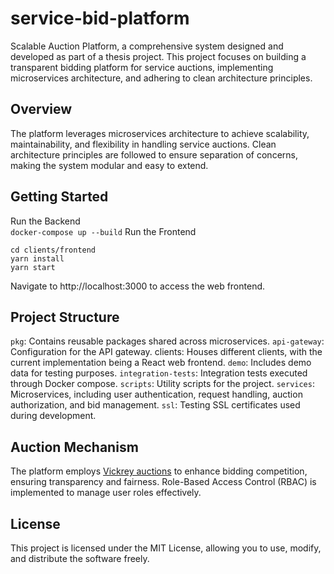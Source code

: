 # service-bid-platform

Scalable Auction Platform, a comprehensive system designed and developed as part of a thesis project. This project focuses on building a transparent bidding platform for service auctions, implementing microservices architecture, and adhering to clean architecture principles.

## Overview

The platform leverages microservices architecture to achieve scalability, maintainability, and flexibility in handling service auctions. Clean architecture principles are followed to ensure separation of concerns, making the system modular and easy to extend.

## Getting Started

Run the Backend<br />
`docker-compose up --build`
Run the Frontend<br />

```
cd clients/frontend
yarn install
yarn start
```

Navigate to http://localhost:3000 to access the web frontend.

## Project Structure

`pkg`: Contains reusable packages shared across microservices.
`api-gateway`: Configuration for the API gateway.
clients: Houses different clients, with the current implementation being a React web frontend.
`demo`: Includes demo data for testing purposes.
`integration-tests`: Integration tests executed through Docker compose.
`scripts`: Utility scripts for the project.
`services`: Microservices, including user authentication, request handling, auction authorization, and bid management.
`ssl`: Testing SSL certificates used during development.

## Auction Mechanism

The platform employs [Vickrey auctions](https://en.wikipedia.org/wiki/Vickrey_auction) to enhance bidding competition, ensuring transparency and fairness. Role-Based Access Control (RBAC) is implemented to manage user roles effectively.

## License

This project is licensed under the MIT License, allowing you to use, modify, and distribute the software freely.
